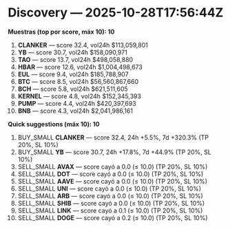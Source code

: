 # Discovery — 2025-10-28T17:56:44Z

**Muestras (top por score, máx 10): 10**

1. **CLANKER** — score 32.4, vol24h $113,059,801
2. **YB** — score 30.7, vol24h $158,090,971
3. **TAO** — score 13.7, vol24h $498,058,880
4. **HBAR** — score 12.6, vol24h $1,004,498,673
5. **EUL** — score 9.4, vol24h $185,788,907
6. **BTC** — score 8.5, vol24h $56,560,867,660
7. **BCH** — score 5.8, vol24h $621,511,605
8. **KERNEL** — score 4.8, vol24h $152,345,393
9. **PUMP** — score 4.4, vol24h $420,397,693
10. **BNB** — score 4.3, vol24h $2,041,986,161

**Quick suggestions (máx 10): 10**

1. BUY_SMALL **CLANKER** — score 32.4, 24h +5.5%, 7d +320.3% (TP 20%, SL 10%)
2. BUY_SMALL **YB** — score 30.7, 24h +17.8%, 7d +44.9% (TP 20%, SL 10%)
3. SELL_SMALL **AVAX** — score cayó a 0.0 (≤ 10.0) (TP 20%, SL 10%)
4. SELL_SMALL **DOT** — score cayó a 0.0 (≤ 10.0) (TP 20%, SL 10%)
5. SELL_SMALL **AAVE** — score cayó a 0.0 (≤ 10.0) (TP 20%, SL 10%)
6. SELL_SMALL **UNI** — score cayó a 0.0 (≤ 10.0) (TP 20%, SL 10%)
7. SELL_SMALL **ARB** — score cayó a 0.0 (≤ 10.0) (TP 20%, SL 10%)
8. SELL_SMALL **SHIB** — score cayó a 0.0 (≤ 10.0) (TP 20%, SL 10%)
9. SELL_SMALL **LINK** — score cayó a 0.1 (≤ 10.0) (TP 20%, SL 10%)
10. SELL_SMALL **DOGE** — score cayó a 0.2 (≤ 10.0) (TP 20%, SL 10%)